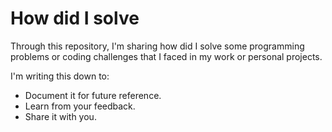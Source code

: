 # How did I solve

Through this repository, I'm sharing how did I solve some programming problems or coding challenges that I faced in my work or personal projects.

I'm writing this down to:

* Document it for future reference.
* Learn from your feedback.
* Share it with you.
